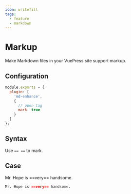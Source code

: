 ```yaml
---
icon: writefill
tags:
  - feature
  - markdown
---
```


# Markup

Make Markdown files in your VuePress site support markup.

## Configuration

```js {6}
module.exports = {
  plugin: [
    'md-enhance',
    {
      // open tag
      mark: true
    }
  ]
};
```

## Syntax

Use `== ==` to mark.

## Case

Mr. Hope is ==very== handsome.

```md
Mr. Hope is ==very== handsome.
```
